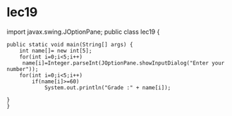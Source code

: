 # lec19
import javax.swing.JOptionPane;
public class lec19 {

	public static void main(String[] args) {
		int name[]= new int[5];
		for(int i=0;i<5;i++)
		 name[i]=Integer.parseInt(JOptionPane.showInputDialog("Enter your number"));
		for(int i=0;i<5;i++) 
			if(name[i]>=60) 
				System.out.println("Grade :" + name[i]);
			
	}
	}





	







